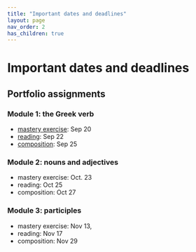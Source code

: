 ```yaml
---
title: "Important dates and deadlines"
layout: page
nav_order: 2
has_children: true
---
```


# Important dates and deadlines

## Portfolio assignments


### Module 1: the Greek verb

- [mastery exercise](https://hellenike.github.io/textbook/practice/module1/portfolio/mastery/): Sep 20
- [reading](https://hellenike.github.io/textbook/practice/module1/portfolio/reading/): Sep 22 
- [composition](https://hellenike.github.io/textbook/practice/module1/portfolio/composition/): Sep 25


### Module 2: nouns and adjectives

- mastery exercise: Oct. 23
- reading: Oct 25
- composition: Oct 27

### Module 3: participles

- mastery exercise: Nov 13,
- reading: Nov 17
- composition: Nov 29
